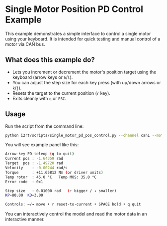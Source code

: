 # Single Motor Position PD Control Example

This example demonstrates a simple interface to control a single motor using your keyboard. It is intended for quick testing and manual control of a motor via CAN bus.

## What does this example do?

- Lets you increment or decrement the motor's position target using the keyboard (arrow keys or `h`/`l`).
- You can adjust the step size for each key press (with up/down arrows or `k`/`j`).
- Resets the target to the current position (`r` key).
- Exits cleanly with `q` or `ESC`.

## Usage

Run the script from the command line:

```bash
python i2rt/scripts/single_motor_pd_pos_control.py --channel can1 --motor_id 1 --kd 5
```

You will see example panel like this:
```bash
Arrow-key PD teleop (q to quit)
Current pos : -1.64359 rad
Target  pos : -1.49720 rad
Velocity    : -0.00244 rad/s
Torque      : +11.65812 Nm (or driver units)
Temp rotor  : 45.0 °C   Temp MOS: 35.0 °C
Error code  : 0x1

Step size   : 0.01000 rad   (↑ bigger / ↓ smaller)
KP=80.00  KD=3.00

Controls: ←/→ move • r reset-to-current • SPACE hold • q quit
```

You can interactively control the model and read the motor data in an interactive manner.
